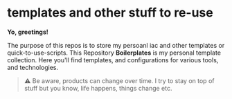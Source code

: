 # templates and other stuff to re-use

**Yo, greetings!**

The purpose of this repos is to store my persoanl iac and other templates or quick-to-use-scripts.
This Repository **Boilerplates** is my personal template collection. Here you'll find templates, and configurations for various tools, and technologies.

> :warning: Be aware, products can change over time. I try to stay on top of stuff but you know, life happens, things change etc.
